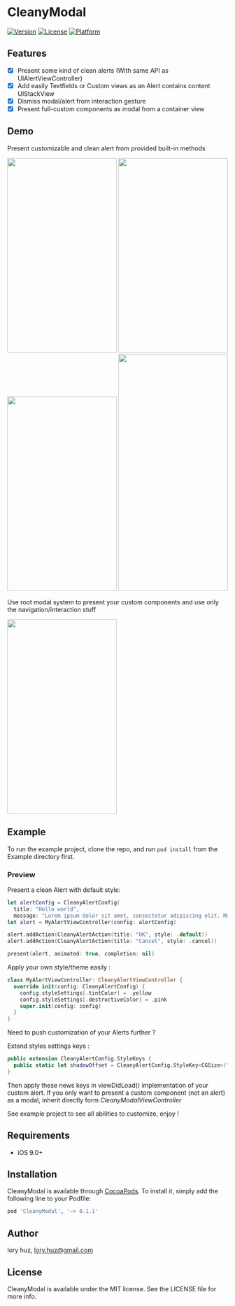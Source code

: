 # CleanyModal

[![Version](https://img.shields.io/cocoapods/v/CleanyModal.svg?style=flat)](http://cocoapods.org/pods/CleanyModal)
[![License](https://img.shields.io/cocoapods/l/CleanyModal.svg?style=flat)](http://cocoapods.org/pods/CleanyModal)
[![Platform](https://img.shields.io/cocoapods/p/CleanyModal.svg?style=flat)](http://cocoapods.org/pods/CleanyModal)

## Features

- [x] Present some kind of clean alerts (With same API as UIAlertViewController)
- [x] Add easily Textfields or Custom views as an Alert contains content UIStackView
- [x] Dismiss modal/alert from interaction gesture 
- [x] Present full-custom components as modal from a container view

## Demo

Present customizable and clean alert from provided built-in methods

<img src="https://user-images.githubusercontent.com/3198863/38334727-7820f070-385c-11e8-9aa3-d49bf9262a39.png" width="250" height="445" /> <img src="https://user-images.githubusercontent.com/3198863/38334725-77f10d24-385c-11e8-9e94-89d653628748.png" width="250" height="445" /> <img src="https://user-images.githubusercontent.com/3198863/38334726-780677b8-385c-11e8-9d69-ca5950520252.png" width="250" height="445" /> <img src="https://user-images.githubusercontent.com/3198863/44787753-4c670a00-ab98-11e8-869e-a219c82633c0.jpeg" width="250" height="542" />

Use root modal system to present your custom components and use only the navigation/interaction stuff

<img src="https://user-images.githubusercontent.com/3198863/38334728-783ae638-385c-11e8-82bf-b6fa65e528ce.jpeg" width="250" height="445" />

## Example

To run the example project, clone the repo, and run `pod install` from the Example directory first.

### Preview

Present a clean Alert with default style:

```swift
let alertConfig = CleanyAlertConfig(
  title: "Hello world",
  message: "Lorem ipsum dolor sit amet, consectetur adipiscing elit. Maecenas sed massa a magna semper semper a eget justo")
let alert = MyAlertViewController(config: alertConfig)

alert.addAction(CleanyAlertAction(title: "OK", style: .default))
alert.addAction(CleanyAlertAction(title: "Cancel", style: .cancel))

present(alert, animated: true, completion: nil)
```

Apply your own style/theme easily :

```swift
class MyAlertViewController: CleanyAlertViewController {
  override init(config: CleanyAlertConfig) {
    config.styleSettings[.tintColor] = .yellow
    config.styleSettings[.destructiveColor] = .pink
    super.init(config: config)
  }
}
```
Need to push customization of your Alerts further ? 

Extend styles settings keys :

```swift
public extension CleanyAlertConfig.StyleKeys {
  public static let shadowOffset = CleanyAlertConfig.StyleKey<CGSize>("shadowOffset")
}
```
Then apply these news keys in viewDidLoad() implementation of your custom alert.
If you only want to present a custom component (not an alert) as a modal, inherit directly form *CleanyModalViewController*

See example project to see all abilities to customize, enjoy !

## Requirements

- iOS 9.0+

## Installation

CleanyModal is available through [CocoaPods](http://cocoapods.org). To install
it, simply add the following line to your Podfile:

```ruby
pod 'CleanyModal', '~> 0.1.1'
```

## Author

lory huz, lory.huz@gmail.com

## License

CleanyModal is available under the MIT license. See the LICENSE file for more info.

